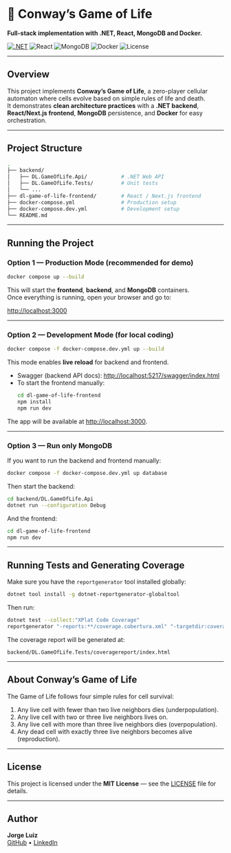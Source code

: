 # 🧬 Conway’s Game of Life  
**Full-stack implementation with .NET, React, MongoDB and Docker.**

[![.NET](https://img.shields.io/badge/.NET-7.0-blue)](https://dotnet.microsoft.com/)
![React](https://img.shields.io/badge/React-19-61DAFB)
![MongoDB](https://img.shields.io/badge/MongoDB-7.0-brightgreen)
![Docker](https://img.shields.io/badge/Docker-ready-blue)
![License](https://img.shields.io/badge/license-MIT-lightgrey)

---

## Overview

This project implements **Conway’s Game of Life**, a zero-player cellular automaton where cells evolve based on simple rules of life and death.  
It demonstrates **clean architecture practices** with a **.NET backend**, **React/Next.js frontend**, **MongoDB** persistence, and **Docker** for easy orchestration.

---

## Project Structure

```bash
.
├── backend/
│   ├── DL.GameOfLife.Api/           # .NET Web API
│   ├── DL.GameOfLife.Tests/         # Unit tests
│   └── ...
├── dl-game-of-life-frontend/        # React / Next.js frontend
├── docker-compose.yml               # Production setup
├── docker-compose.dev.yml           # Development setup
└── README.md
```

---

##  Running the Project

###  Option 1 — Production Mode (recommended for demo)

```bash
docker compose up --build
```

This will start the **frontend**, **backend**, and **MongoDB** containers.  
Once everything is running, open your browser and go to:

[http://localhost:3000](http://localhost:3000)

---

###  Option 2 — Development Mode (for local coding)

```bash
docker compose -f docker-compose.dev.yml up --build
```

This mode enables **live reload** for backend and frontend.

- Swagger (backend API docs): [http://localhost:5217/swagger/index.html](http://localhost:5217/swagger/index.html)  
- To start the frontend manually:
  ```bash
  cd dl-game-of-life-frontend
  npm install
  npm run dev
  ```

The app will be available at [http://localhost:3000](http://localhost:3000).

---

### Option 3 — Run only MongoDB

If you want to run the backend and frontend manually:

```bash
docker compose -f docker-compose.dev.yml up database
```

Then start the backend:
```bash
cd backend/DL.GameOfLife.Api
dotnet run --configuration Debug
```

And the frontend:
```bash
cd dl-game-of-life-frontend
npm run dev
```

---

## Running Tests and Generating Coverage

Make sure you have the `reportgenerator` tool installed globally:

```bash
dotnet tool install -g dotnet-reportgenerator-globaltool
```

Then run:

```bash
dotnet test --collect:"XPlat Code Coverage"
reportgenerator "-reports:**/coverage.cobertura.xml" "-targetdir:coveragereport" -reporttypes:Html
```

The coverage report will be generated at:
```
backend/DL.GameOfLife.Tests/coveragereport/index.html
```

---

## About Conway’s Game of Life

The Game of Life follows four simple rules for cell survival:

1. Any live cell with fewer than two live neighbors dies (underpopulation).  
2. Any live cell with two or three live neighbors lives on.  
3. Any live cell with more than three live neighbors dies (overpopulation).  
4. Any dead cell with exactly three live neighbors becomes alive (reproduction).

---

## License

This project is licensed under the **MIT License** — see the [LICENSE](LICENSE) file for details.

---

## Author

**Jorge Luiz**  
[GitHub](https://github.com/jorgeluiz) • [LinkedIn](https://www.linkedin.com/in/luizsilvajj)
